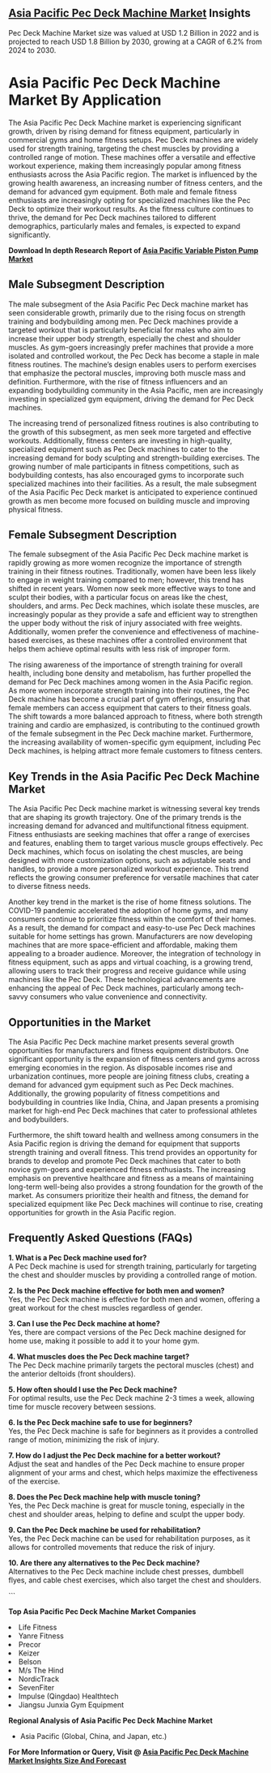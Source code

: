 <h2><a href="https://www.verifiedmarketreports.com/download-sample/?rid=374398&amp;utm_source=Github-Feb&amp;utm_medium=225" target="_blank">Asia Pacific Pec Deck Machine Market</a> Insights</h2><p>Pec Deck Machine Market size was valued at USD 1.2 Billion in 2022 and is projected to reach USD 1.8 Billion by 2030, growing at a CAGR of 6.2% from 2024 to 2030.</p><p><h1>Asia Pacific Pec Deck Machine Market By Application</h1> <p>The Asia Pacific Pec Deck Machine market is experiencing significant growth, driven by rising demand for fitness equipment, particularly in commercial gyms and home fitness setups. Pec Deck machines are widely used for strength training, targeting the chest muscles by providing a controlled range of motion. These machines offer a versatile and effective workout experience, making them increasingly popular among fitness enthusiasts across the Asia Pacific region. The market is influenced by the growing health awareness, an increasing number of fitness centers, and the demand for advanced gym equipment. Both male and female fitness enthusiasts are increasingly opting for specialized machines like the Pec Deck to optimize their workout results. As the fitness culture continues to thrive, the demand for Pec Deck machines tailored to different demographics, particularly males and females, is expected to expand significantly. <p><strong>Download In depth Research Report of <a href="https://www.verifiedmarketreports.com/download-sample/?rid=236118&amp;utm_source=Pulse-Dec&amp;utm_medium=225" target="_blank">Asia Pacific Variable Piston Pump Market</a></strong></p></p> <h2>Male Subsegment Description</h2> <p>The male subsegment of the Asia Pacific Pec Deck machine market has seen considerable growth, primarily due to the rising focus on strength training and bodybuilding among men. Pec Deck machines provide a targeted workout that is particularly beneficial for males who aim to increase their upper body strength, especially the chest and shoulder muscles. As gym-goers increasingly prefer machines that provide a more isolated and controlled workout, the Pec Deck has become a staple in male fitness routines. The machine’s design enables users to perform exercises that emphasize the pectoral muscles, improving both muscle mass and definition. Furthermore, with the rise of fitness influencers and an expanding bodybuilding community in the Asia Pacific, men are increasingly investing in specialized gym equipment, driving the demand for Pec Deck machines. <p>The increasing trend of personalized fitness routines is also contributing to the growth of this subsegment, as men seek more targeted and effective workouts. Additionally, fitness centers are investing in high-quality, specialized equipment such as Pec Deck machines to cater to the increasing demand for body sculpting and strength-building exercises. The growing number of male participants in fitness competitions, such as bodybuilding contests, has also encouraged gyms to incorporate such specialized machines into their facilities. As a result, the male subsegment of the Asia Pacific Pec Deck market is anticipated to experience continued growth as men become more focused on building muscle and improving physical fitness.</p> <h2>Female Subsegment Description</h2> <p>The female subsegment of the Asia Pacific Pec Deck machine market is rapidly growing as more women recognize the importance of strength training in their fitness routines. Traditionally, women have been less likely to engage in weight training compared to men; however, this trend has shifted in recent years. Women now seek more effective ways to tone and sculpt their bodies, with a particular focus on areas like the chest, shoulders, and arms. Pec Deck machines, which isolate these muscles, are increasingly popular as they provide a safe and efficient way to strengthen the upper body without the risk of injury associated with free weights. Additionally, women prefer the convenience and effectiveness of machine-based exercises, as these machines offer a controlled environment that helps them achieve optimal results with less risk of improper form. <p>The rising awareness of the importance of strength training for overall health, including bone density and metabolism, has further propelled the demand for Pec Deck machines among women in the Asia Pacific region. As more women incorporate strength training into their routines, the Pec Deck machine has become a crucial part of gym offerings, ensuring that female members can access equipment that caters to their fitness goals. The shift towards a more balanced approach to fitness, where both strength training and cardio are emphasized, is contributing to the continued growth of the female subsegment in the Pec Deck machine market. Furthermore, the increasing availability of women-specific gym equipment, including Pec Deck machines, is helping attract more female customers to fitness centers.</p> <h2>Key Trends in the Asia Pacific Pec Deck Machine Market</h2> <p>The Asia Pacific Pec Deck machine market is witnessing several key trends that are shaping its growth trajectory. One of the primary trends is the increasing demand for advanced and multifunctional fitness equipment. Fitness enthusiasts are seeking machines that offer a range of exercises and features, enabling them to target various muscle groups effectively. Pec Deck machines, which focus on isolating the chest muscles, are being designed with more customization options, such as adjustable seats and handles, to provide a more personalized workout experience. This trend reflects the growing consumer preference for versatile machines that cater to diverse fitness needs.</p> <p>Another key trend in the market is the rise of home fitness solutions. The COVID-19 pandemic accelerated the adoption of home gyms, and many consumers continue to prioritize fitness within the comfort of their homes. As a result, the demand for compact and easy-to-use Pec Deck machines suitable for home settings has grown. Manufacturers are now developing machines that are more space-efficient and affordable, making them appealing to a broader audience. Moreover, the integration of technology in fitness equipment, such as apps and virtual coaching, is a growing trend, allowing users to track their progress and receive guidance while using machines like the Pec Deck. These technological advancements are enhancing the appeal of Pec Deck machines, particularly among tech-savvy consumers who value convenience and connectivity.</p> <h2>Opportunities in the Market</h2> <p>The Asia Pacific Pec Deck machine market presents several growth opportunities for manufacturers and fitness equipment distributors. One significant opportunity is the expansion of fitness centers and gyms across emerging economies in the region. As disposable incomes rise and urbanization continues, more people are joining fitness clubs, creating a demand for advanced gym equipment such as Pec Deck machines. Additionally, the growing popularity of fitness competitions and bodybuilding in countries like India, China, and Japan presents a promising market for high-end Pec Deck machines that cater to professional athletes and bodybuilders.</p> <p>Furthermore, the shift toward health and wellness among consumers in the Asia Pacific region is driving the demand for equipment that supports strength training and overall fitness. This trend provides an opportunity for brands to develop and promote Pec Deck machines that cater to both novice gym-goers and experienced fitness enthusiasts. The increasing emphasis on preventive healthcare and fitness as a means of maintaining long-term well-being also provides a strong foundation for the growth of the market. As consumers prioritize their health and fitness, the demand for specialized equipment like Pec Deck machines will continue to rise, creating opportunities for growth in the Asia Pacific region.</p> <h2>Frequently Asked Questions (FAQs)</h2> <p><b>1. What is a Pec Deck machine used for?</b><br> A Pec Deck machine is used for strength training, particularly for targeting the chest and shoulder muscles by providing a controlled range of motion.</p> <p><b>2. Is the Pec Deck machine effective for both men and women?</b><br> Yes, the Pec Deck machine is effective for both men and women, offering a great workout for the chest muscles regardless of gender.</p> <p><b>3. Can I use the Pec Deck machine at home?</b><br> Yes, there are compact versions of the Pec Deck machine designed for home use, making it possible to add it to your home gym.</p> <p><b>4. What muscles does the Pec Deck machine target?</b><br> The Pec Deck machine primarily targets the pectoral muscles (chest) and the anterior deltoids (front shoulders).</p> <p><b>5. How often should I use the Pec Deck machine?</b><br> For optimal results, use the Pec Deck machine 2-3 times a week, allowing time for muscle recovery between sessions.</p> <p><b>6. Is the Pec Deck machine safe to use for beginners?</b><br> Yes, the Pec Deck machine is safe for beginners as it provides a controlled range of motion, minimizing the risk of injury.</p> <p><b>7. How do I adjust the Pec Deck machine for a better workout?</b><br> Adjust the seat and handles of the Pec Deck machine to ensure proper alignment of your arms and chest, which helps maximize the effectiveness of the exercise.</p> <p><b>8. Does the Pec Deck machine help with muscle toning?</b><br> Yes, the Pec Deck machine is great for muscle toning, especially in the chest and shoulder areas, helping to define and sculpt the upper body.</p> <p><b>9. Can the Pec Deck machine be used for rehabilitation?</b><br> Yes, the Pec Deck machine can be used for rehabilitation purposes, as it allows for controlled movements that reduce the risk of injury.</p> <p><b>10. Are there any alternatives to the Pec Deck machine?</b><br> Alternatives to the Pec Deck machine include chest presses, dumbbell flyes, and cable chest exercises, which also target the chest and shoulders.</p> ```</p><p><strong>Top Asia Pacific Pec Deck Machine Market Companies</strong></p><div data-test-id=""><p><li>Life Fitness</li><li> Yanre Fitness</li><li> Precor</li><li> Keizer</li><li> Belson</li><li> M/s The Hind</li><li> NordicTrack</li><li> SevenFiter</li><li> Impulse (Qingdao) Healthtech</li><li> Jiangsu Junxia Gym Equipment</li></p><div><strong>Regional Analysis of&nbsp;Asia Pacific Pec Deck Machine Market</strong></div><ul><li dir="ltr"><p dir="ltr">Asia Pacific (Global, China, and Japan, etc.)</p></li></ul><p><strong>For More Information or Query, Visit @&nbsp;</strong><strong><a href="https://www.verifiedmarketreports.com/product/pec-deck-machine-market/?utm_source=Github-Feb&amp;utm_medium=225" target="_blank">Asia Pacific Pec Deck Machine Market Insights Size And Forecast</a></strong></p></div><h2>&nbsp;</h2><div data-test-id="">&nbsp;</div>
